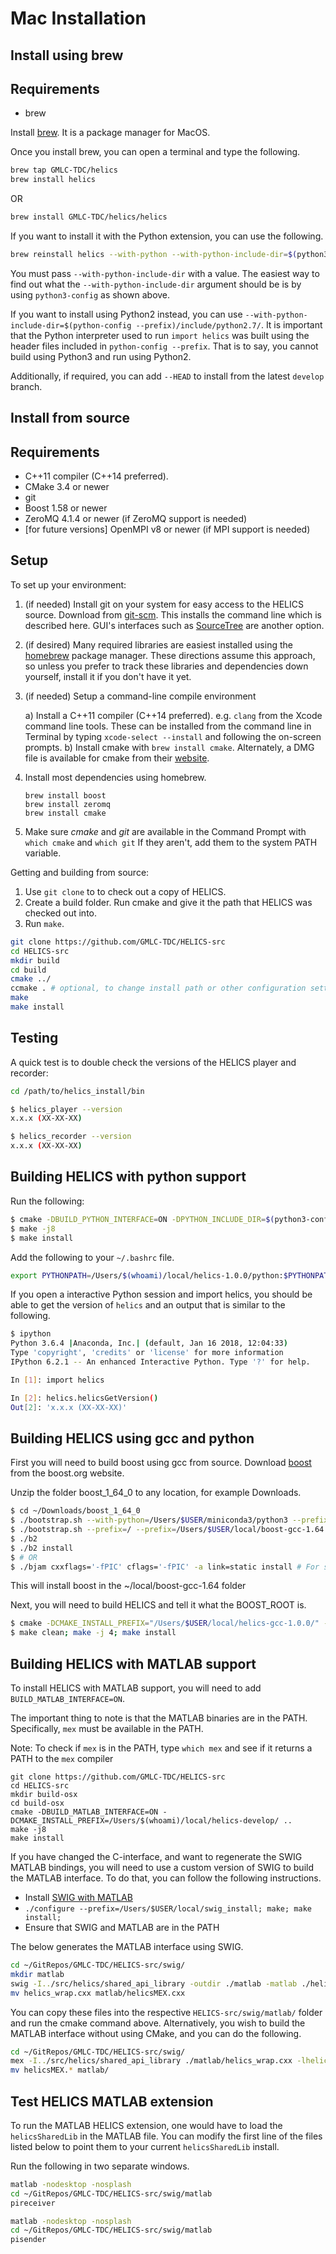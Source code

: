 Mac Installation
================

Install using brew
------------------

Requirements
------------

-   brew

Install [brew](https://brew.sh/). It is a package manager for MacOS.

Once you install brew, you can open a terminal and type the following.

```bash
brew tap GMLC-TDC/helics
brew install helics
```

OR

```bash
brew install GMLC-TDC/helics/helics
```

If you want to install it with the Python extension, you can use the
following.

```bash
brew reinstall helics --with-python --with-python-include-dir=$(python3-config --prefix)/include/python3.6m/
```

You must pass `--with-python-include-dir` with a value. The easiest way
to find out what the `--with-python-include-dir` argument should be is
by using `python3-config` as shown above.

If you want to install using Python2 instead, you can use
`--with-python-include-dir=$(python-config --prefix)/include/python2.7/`.
It is important that the Python interpreter used to run `import helics`
was built using the header files included in `python-config --prefix`.
That is to say, you cannot build using Python3 and run using Python2.

Additionally, if required, you can add `--HEAD` to install from the
latest `develop` branch.

Install from source
-------------------

Requirements
------------

- C++11 compiler (C++14 preferred).
- CMake 3.4 or newer
- git
- Boost 1.58 or newer
- ZeroMQ 4.1.4 or newer (if ZeroMQ support is needed)
- \[for future versions\] OpenMPI v8 or newer (if MPI support is
  needed)

Setup
-----

To set up your environment:

1. (if needed) Install git on your system for easy access to the
   HELICS source. Download from
   [git-scm](https://git-scm.com/downloads). This installs the
   command line which is described here. GUI's interfaces such as
   [SourceTree](https://www.sourcetreeapp.com/) are another option.
2. (if desired) Many required libraries are easiest installed using
   the [homebrew](https://brew.sh/) package manager. These directions
   assume this approach, so unless you prefer to track these
   libraries and dependencies down yourself, install it if you don't
   have it yet.
3. (if needed) Setup a command-line compile environment

   a) Install a C++11 compiler (C++14 preferred). e.g. `clang`
      from the Xcode command line tools. These can be installed
      from the command line in Terminal by typing
      `xcode-select --install` and following the on-screen
      prompts.
   b) Install cmake with `brew install cmake`. Alternately, a DMG
      file is available for cmake from their
      [website](https://cmake.org/download/).

4. Install most dependencies using homebrew.

   ``` {.sourceCode .bash}
   brew install boost
   brew install zeromq
   brew install cmake
   ```

5. Make sure *cmake* and *git* are available in the Command Prompt
   with `which cmake` and `which git` If they aren't, add them to the
   system PATH variable.

Getting and building from source:

1. Use `git clone` to to check out a copy of HELICS.
2. Create a build folder. Run cmake and give it the path that HELICS
   was checked out into.
3. Run `make`.

```bash
git clone https://github.com/GMLC-TDC/HELICS-src
cd HELICS-src
mkdir build
cd build
cmake ../
ccmake . # optional, to change install path or other configuration settings
make
make install
```

Testing
-------

A quick test is to double check the versions of the HELICS player and
recorder:

```bash
cd /path/to/helics_install/bin

$ helics_player --version
x.x.x (XX-XX-XX)

$ helics_recorder --version
x.x.x (XX-XX-XX)
```

Building HELICS with python support
-----------------------------------


Run the following:

```bash
$ cmake -DBUILD_PYTHON_INTERFACE=ON -DPYTHON_INCLUDE_DIR=$(python3-config --prefix)/include/python3.6m/ -DPYTHON_LIBRARY=$(python3-config --prefix)/lib/python3.6m/libpython3.6m.dylib -DCMAKE_INSTALL_PREFIX=/Users/$(whoami)/local/helics-1.0.0/ ..
$ make -j8
$ make install
```

Add the following to your `~/.bashrc` file.

```bash
export PYTHONPATH=/Users/$(whoami)/local/helics-1.0.0/python:$PYTHONPATH
```

If you open a interactive Python session and import helics, you should be able to get the version of `helics` and an output that is similar to the following.

```bash
$ ipython
Python 3.6.4 |Anaconda, Inc.| (default, Jan 16 2018, 12:04:33)
Type 'copyright', 'credits' or 'license' for more information
IPython 6.2.1 -- An enhanced Interactive Python. Type '?' for help.

In [1]: import helics

In [2]: helics.helicsGetVersion()
Out[2]: 'x.x.x (XX-XX-XX)'

```

Building HELICS using gcc and python
------------------------------------

First you will need to build boost using gcc from source. Download
[boost](http://www.boost.org/users/history/version_1_64_0.html) from the
boost.org website.

Unzip the folder boost\_1\_64\_0 to any location, for example Downloads.

```bash
$ cd ~/Downloads/boost_1_64_0
$ ./bootstrap.sh --with-python=/Users/$USER/miniconda3/python3 --prefix=/usr/local/Cellar/gcc/7.2.0_1/bin/gcc-7
$ ./bootstrap.sh --prefix=/ --prefix=/Users/$USER/local/boost-gcc-1.64
$ ./b2
$ ./b2 install
$ # OR
$ ./bjam cxxflags='-fPIC' cflags='-fPIC' -a link=static install # For static linking
```

This will install boost in the \~/local/boost-gcc-1.64 folder

Next, you will need to build HELICS and tell it what the BOOST\_ROOT is.

```bash
$ cmake -DCMAKE_INSTALL_PREFIX="/Users/$USER/local/helics-gcc-1.0.0/" -DBOOST_ROOT="/Users/$USER/local/boost-gcc-1.64" -DBUILD_PYTHON_INTERFACE=ON -DPYTHON_LIBRARY=$(python3-config --prefix)/lib/libpython3.6m.dylib -DPYTHON_INCLUDE_DIR=$(python3-config --prefix)/include/python3.6m -DCMAKE_C_COMPILER=/usr/local/Cellar/gcc/7.2.0_1/bin/gcc-7 -DCMAKE_CXX_COMPILER=/usr/local/Cellar/gcc/7.2.0_1/bin/g++-7 ../
$ make clean; make -j 4; make install
```


Building HELICS with MATLAB support
-----------------------------------

To install HELICS with MATLAB support, you will need to add `BUILD_MATLAB_INTERFACE=ON`.

The important thing to note is that the MATLAB binaries are in the PATH.
Specifically, `mex` must be available in the PATH.

<div class="admonition note">

Note: To check if `mex` is in the PATH, type `which mex` and see if it returns a PATH to the `mex` compiler

</div>

```
git clone https://github.com/GMLC-TDC/HELICS-src
cd HELICS-src
mkdir build-osx
cd build-osx
cmake -DBUILD_MATLAB_INTERFACE=ON -DCMAKE_INSTALL_PREFIX=/Users/$(whoami)/local/helics-develop/ ..
make -j8
make install
```

If you have changed the C-interface, and want to regenerate the SWIG MATLAB bindings, you will need to use a custom version of SWIG to build the MATLAB interface.
To do that, you can follow the following instructions.

- Install [SWIG with MATLAB](https://github.com/jaeandersson/swig/)
- `./configure --prefix=/Users/$USER/local/swig_install; make; make install;`
- Ensure that SWIG and MATLAB are in the PATH

The below generates the MATLAB interface using SWIG.

```bash
cd ~/GitRepos/GMLC-TDC/HELICS-src/swig/
mkdir matlab
swig -I../src/helics/shared_api_library -outdir ./matlab -matlab ./helics.i
mv helics_wrap.cxx matlab/helicsMEX.cxx
```

You can copy these files into the respective `HELICS-src/swig/matlab/` folder and run the cmake command above.
Alternatively, you wish to build the MATLAB interface without using CMake, and you can do the following.

```bash
cd ~/GitRepos/GMLC-TDC/HELICS-src/swig/
mex -I../src/helics/shared_api_library ./matlab/helics_wrap.cxx -lhelicsSharedLib -L/path/to/helics_install/lib/helics/
mv helicsMEX.* matlab/
```

## Test HELICS MATLAB extension

To run the MATLAB HELICS extension, one would have to load the `helicsSharedLib` in the MATLAB file.
You can modify the first line of the files listed below to point them to your current `helicsSharedLib` install.

Run the following in two separate windows.

```bash
matlab -nodesktop -nosplash
cd ~/GitRepos/GMLC-TDC/HELICS-src/swig/matlab
pireceiver
```

```bash
matlab -nodesktop -nosplash
cd ~/GitRepos/GMLC-TDC/HELICS-src/swig/matlab
pisender
```
